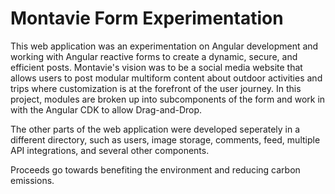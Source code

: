 # Montavie Form Experimentation

This web application was an experimentation on Angular development and working with Angular reactive forms to create a dynamic, secure, and efficient posts. Montavie's vision was to be a social media website that allows users to post modular multiform content about outdoor activities and trips where customization is at the forefront of the user journey. In this project, modules are broken up into subcomponents of the form and work in with the Angular CDK to allow Drag-and-Drop.

The other parts of the web application were developed seperately in a different directory, such as users, image storage, comments, feed, multiple API integrations, and several other components.

Proceeds go towards benefiting the environment and reducing carbon emissions.
